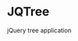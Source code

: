 # JQTree
jQuery tree application

<script type="text/javascript">
    var settings = {
        "container": "#jqueryTree",
        "expand": true,
        "svg": { // optional
            "fill": "#ff0000"
        }
    };
    JQTree(settings);
</script>
